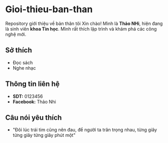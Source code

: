 # Gioi-thieu-ban-than
Repository giới thiệu về bản thân tôi
Xin chào! Mình là **Thảo NHi**, hiện đang là sinh viên **khoa Tin học**. Mình rất thích lập trình và khám phá các công nghệ mới.
## Sở thích
- Đọc sách
- Nghe nhạc
## Thông tin liên hệ
- **SDT:** 0123456
- **Facebook:** Thảo Nhi
## Câu nói yêu thích
- "Đôi lúc trái tim cũng nên đau, để người ta trân trọng nhau, từng giây từng giây từng giây phút một"